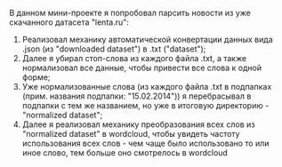 В данном мини-проекте я попробовал парсить новости из уже скачанного датасета "lenta.ru":
1) Реализовал механику автоматической конвертации данных вида .json (из "downloaded dataset") в .txt ("dataset");
2) Далее я убирал стоп-слова из каждого файла .txt, а также нормализовал все данные, чтобы привести все слова к одной форме;
3) Уже нормализованные слова (из каждого файла .txt в подпапках (прим. названия подпапки: "15.02.2014")) я перебрасывал в подпапки с тем же названием, но уже в итоговую директорию - "normalized dataset";
4) Далее я реализовал механику преобразования всех слов из "normalized dataset" в wordcloud, чтобы увидеть частоту использования всех слов - чем чаще было использовано то или иное слово, тем больше оно смотрелось в wordcloud
